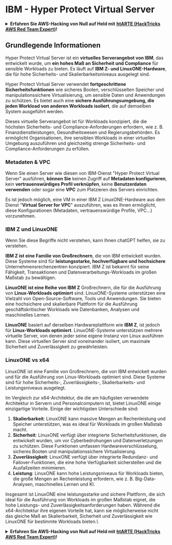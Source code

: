 # IBM - Hyper Protect Virtual Server

<details>

<summary><strong>Erfahren Sie AWS-Hacking von Null auf Held mit</strong> <a href="https://training.hacktricks.xyz/courses/arte"><strong>htARTE (HackTricks AWS Red Team Expert)</strong></a><strong>!</strong></summary>

Andere Möglichkeiten, HackTricks zu unterstützen:

* Wenn Sie Ihr **Unternehmen in HackTricks beworben sehen möchten** oder **HackTricks im PDF-Format herunterladen möchten**, überprüfen Sie die [**ABONNEMENTPLÄNE**](https://github.com/sponsors/carlospolop)!
* Holen Sie sich das [**offizielle PEASS & HackTricks-Merchandising**](https://peass.creator-spring.com)
* Entdecken Sie [**The PEASS Family**](https://opensea.io/collection/the-peass-family), unsere Sammlung exklusiver [**NFTs**](https://opensea.io/collection/the-peass-family)
* **Treten Sie der** 💬 [**Discord-Gruppe**](https://discord.gg/hRep4RUj7f) oder der [**Telegram-Gruppe**](https://t.me/peass) bei oder **folgen** Sie mir auf **Twitter** 🐦 [**@carlospolopm**](https://twitter.com/carlospolopm)**.**
* **Teilen Sie Ihre Hacking-Tricks, indem Sie PRs an die** [**HackTricks**](https://github.com/carlospolop/hacktricks) und [**HackTricks Cloud**](https://github.com/carlospolop/hacktricks-cloud) GitHub-Repositorys einreichen.

</details>

## Grundlegende Informationen

Hyper Protect Virtual Server ist ein **virtuelles Serverangebot von IBM**, das entwickelt wurde, um **ein hohes Maß an Sicherheit und Compliance** für sensible Workloads zu bieten. Es läuft auf **IBM Z- und LinuxONE-Hardware**, die für hohe Sicherheits- und Skalierbarkeitsniveaus ausgelegt sind.

Hyper Protect Virtual Server verwendet **fortgeschrittene Sicherheitsfunktionen** wie sicheres Booten, verschlüsselten Speicher und manipulationssichere Virtualisierung, um sensible Daten und Anwendungen zu schützen. Es bietet auch eine **sichere Ausführungsumgebung, die jeden Workload von anderen Workloads isoliert**, die auf demselben System ausgeführt werden.

Dieses virtuelle Serverangebot ist für Workloads konzipiert, die die höchsten Sicherheits- und Compliance-Anforderungen erfordern, wie z. B. Finanzdienstleistungen, Gesundheitswesen und Regierungsbehörden. Es ermöglicht Organisationen, ihre sensiblen Workloads in einer virtuellen Umgebung auszuführen und gleichzeitig strenge Sicherheits- und Compliance-Anforderungen zu erfüllen.

### Metadaten & VPC

Wenn Sie einen Server wie diesen von IBM-Dienst "Hyper Protect Virtual Server" ausführen, **können Sie** keinen Zugriff auf **Metadaten konfigurieren**, kein **vertrauenswürdiges Profil verknüpfen**, keine **Benutzerdaten verwenden** oder sogar eine **VPC** zum Platzieren des Servers einrichten.

Es ist jedoch möglich, eine VM in einer IBM Z LinuxONE-Hardware aus dem Dienst "**Virtual Server for VPC**" auszuführen, was es Ihnen ermöglicht, diese Konfigurationen (Metadaten, vertrauenswürdige Profile, VPC...) vorzunehmen.

### IBM Z und LinuxONE

Wenn Sie diese Begriffe nicht verstehen, kann Ihnen chatGPT helfen, sie zu verstehen.

**IBM Z ist eine Familie von Großrechnern**, die von IBM entwickelt wurden. Diese Systeme sind für **leistungsstarke, hochverfügbare und hochsichere** Unternehmensrechenzentren konzipiert. IBM Z ist bekannt für seine Fähigkeit, Transaktionen und Datenverarbeitungs-Workloads im großen Maßstab zu bewältigen.

**LinuxONE ist eine Reihe von IBM Z** Großrechnern, die für die Ausführung von **Linux-Workloads optimiert** sind. LinuxONE-Systeme unterstützen eine Vielzahl von Open-Source-Software, Tools und Anwendungen. Sie bieten eine hochsichere und skalierbare Plattform für die Ausführung geschäftskritischer Workloads wie Datenbanken, Analysen und maschinelles Lernen.

**LinuxONE** basiert auf derselben Hardwareplattform wie **IBM Z**, ist jedoch für **Linux-Workloads optimiert**. LinuxONE-Systeme unterstützen mehrere virtuelle Server, von denen jeder seine eigene Instanz von Linux ausführen kann. Diese virtuellen Server sind voneinander isoliert, um maximale Sicherheit und Zuverlässigkeit zu gewährleisten.

### LinuxONE vs x64

LinuxONE ist eine Familie von Großrechnern, die von IBM entwickelt wurden und für die Ausführung von Linux-Workloads optimiert sind. Diese Systeme sind für hohe Sicherheits-, Zuverlässigkeits-, Skalierbarkeits- und Leistungsniveaus ausgelegt.

Im Vergleich zur x64-Architektur, die die am häufigsten verwendete Architektur in Servern und Personalcomputern ist, bietet LinuxONE einige einzigartige Vorteile. Einige der wichtigsten Unterschiede sind:

1. **Skalierbarkeit**: LinuxONE kann massive Mengen an Rechenleistung und Speicher unterstützen, was es ideal für Workloads im großen Maßstab macht.
2. **Sicherheit**: LinuxONE verfügt über integrierte Sicherheitsfunktionen, die entwickelt wurden, um vor Cyberbedrohungen und Datenverletzungen zu schützen. Diese Funktionen umfassen Hardwareverschlüsselung, sicheres Booten und manipulationssichere Virtualisierung.
3. **Zuverlässigkeit**: LinuxONE verfügt über integrierte Redundanz- und Failover-Funktionen, die eine hohe Verfügbarkeit sicherstellen und die Ausfallzeiten minimieren.
4. **Leistung**: LinuxONE kann hohe Leistungsniveaus für Workloads bieten, die große Mengen an Rechenleistung erfordern, wie z. B. Big-Data-Analysen, maschinelles Lernen und KI.

Insgesamt ist LinuxONE eine leistungsstarke und sichere Plattform, die sich ideal für die Ausführung von Workloads im großen Maßstab eignet, die hohe Leistungs- und Zuverlässigkeitsanforderungen haben. Während die x64-Architektur ihre eigenen Vorteile hat, kann sie möglicherweise nicht das gleiche Maß an Skalierbarkeit, Sicherheit und Zuverlässigkeit wie LinuxONE für bestimmte Workloads bieten.\

<details>

<summary><strong>Erfahren Sie AWS-Hacking von Null auf Held mit</strong> <a href="https://training.hacktricks.xyz/courses/arte"><strong>htARTE (HackTricks AWS Red Team Expert)</strong></a><strong>!</strong></summary>

Andere Möglichkeiten, HackTricks zu unterstützen:

* Wenn Sie Ihr **Unternehmen in HackTricks beworben sehen möchten** oder **HackTricks im PDF-Format herunterladen möchten**, überprüfen Sie die [**ABONNEMENTPLÄNE**](https://github.com/sponsors/carlospolop)!
* Holen Sie sich das [**offizielle PEASS & HackTricks-Merchandising**](https://peass.creator-spring.com)
* Entdecken Sie [**The PEASS Family**](https://opensea.io/collection/the-peass-family), unsere Sammlung exklusiver [**NFTs**](https://opensea.io/collection/the-peass-family)
* **Treten Sie der** 💬 [**Discord-Gruppe**](https://discord.gg/hRep4RUj7f) oder der [**Telegram-Gruppe**](https://t.me/peass) bei oder **folgen** Sie mir auf **Twitter** 🐦 [**@carlospolopm**](https://twitter.com/carlospolopm)**.**
* **Teilen Sie Ihre Hacking-Tricks, indem Sie PRs an die** [**HackTricks**](https://github.com/carlospolop/hacktricks) und [**HackTricks Cloud**](https://github.com/carlospolop/hacktricks-cloud) GitHub-Repositorys einreichen.

</details>
